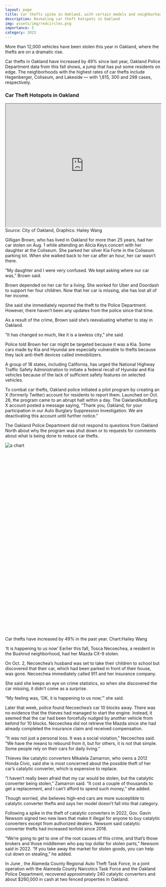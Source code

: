 ```yaml
---
layout: page
title: Car thefts spike in Oakland, with certain models and neighborhoods targeted
description: Revealing car theft hotspots in Oakland
img: assets/img/redcircles.png
importance: 5
category: 2023
---
```

More than 12,000 vehicles have been stolen this year in Oakland, where the thefts are on a dramatic rise.

Car thefts in Oakland have increased by 49% since last year, Oakland Police Department data from this fall shows, a jump that has put some residents on edge. The neighborhoods with the highest rates of car thefts include Hegenberger, Coliseum, and Lakeside — with 1,815, 300 and 298 cases, respectively. 

<h3>Car Theft Hotspots in Oakland</h3>
<iframe src="https://haileywang1998.github.io/assets/img/keplergl_map.html" name="showIframe" width="100%" height="400px"></iframe>
<div class="caption">
Source: City of Oakland, Graphics: Hailey Wang
</div>

Gilligan Brown, who has lived in Oakland for more than 25 years, had her car stolen on Aug. 1 while attending an Alicia Keys concert with her daughter at the Coliseum. She parked her silver Kia Forte in the Coliseum parking lot. When she walked back to her car after an hour, her car wasn’t there. 

“My daughter and I were very confused. We kept asking where our car was,” Brown said. 

Brown depended on her car for a living. She worked for Uber and Doordash to support her four children. Now that her car is missing, she has lost all of her income. 

She said she immediately reported the theft to the Police Department. However, there haven’t been any updates from the police since that time.

As a result of the crime, Brown said she’s reevaluating whether to stay in Oakland. 

“It has changed so much, like it is a lawless city,” she said.  

Police told Brown her car might be targeted because it was a Kia. Some cars made by Kia and Hyundai are especially vulnerable to thefts because they lack anti-theft devices called immobilizers. 

A group of 18 states, including California, has urged the National Highway Traffic Safety Administration to initiate a federal recall of Hyundai and Kia vehicles because of the lack of sufficient safety features on selected vehicles.

To combat car thefts, Oakland police initiated a pilot program by creating an X (formerly Twitter) account for residents to report them. Launched on Oct. 26, the program came to an abrupt halt within a day. The OaklandAutoBurg X account posted a message saying, “Thank you, Oakland, for your participation in our Auto Burglary Suppression Investigation. We are deactivating this account until further notice.” 

The Oakland Police Department did not respond to questions from Oakland North about why the program was shut down or to requests for comments about what is being done to reduce car thefts. 

<div style="min-height:628px">
  <script type="text/javascript" defer src="https://datawrapper.dwcdn.net/3ByUT/embed.js?v=2" charset="utf-8">
  </script>
  <noscript>
    <img src="https://datawrapper.dwcdn.net/3ByUT/full.png" alt="a chart" />
  </noscript>
</div>
<div class="caption">
Car thefts have increased by 49% in the past year. Chart:Hailey Wang
</div>

‘It is happening to us now’
Earlier this fall, Tosca Necoechea, a resident in the Bushrod neighborhood, had her Mazda CX-9 stolen.

On Oct. 2,  Necoechea’s husband was set to take their children to school but discovered that their car, which had been parked in front of their house, was gone. Necoechea immediately called 911 and her insurance company. 

She said she keeps an eye on crime statistics, so when she discovered the car missing, it didn’t come as a surprise. 

“My feeling was, ‘OK, it is happening to us now,'” she said. 

Later that week, police found Necoechea’s car 10 blocks away. There was no evidence that the thieves had managed to start the engine. Instead, it seemed that the car had been forcefully nudged by another vehicle from behind for 10 blocks. Necoechea did not retrieve the Mazda since she had already completed the insurance claim and received compensation.

“It was not just a personal loss. It was a social violation,” Necoechea said. “We have the means to rebound from it, but for others, it is not that simple. Some people rely on their cars for daily living.”

Thieves like catalytic converters
Mikalela Zamarron, who owns a 2012 Honda Civic, said she is most concerned about the possible theft of her car’s catalytic converter, which is expensive to replace. 

“I haven’t really been afraid that my car would be stolen, but the catalytic converter being stolen,” Zamarron said. “It cost a couple of thousands to get a replacement, and I can’t afford to spend such money,” she added.

Though worried, she believes high-end cars are more susceptible to catalytic converter thefts and says her model doesn’t fall into that category. 

Following a spike in the theft of catalytic converters in 2022, Gov. Gavin Newsom signed two new laws that make it illegal for anyone to buy catalytic converters except from authorized dealers. Newsom said catalytic converter thefts had increased tenfold since 2018. 

“We’re going to get to one of the root causes of this crime, and that’s those brokers and those middlemen who pay top dollar for stolen parts,” Newsom said in 2022. “If you take away the market for stolen goods, you can help cut down on stealing,” he added.

In June , the Alameda County Regional Auto Theft Task Force, in a joint operation with the Alameda County Narcotics Task Force and the Oakland Police Department, recovered approximately 240 catalytic converters and about $260,000 in cash at two fenced properties in Oakland.

